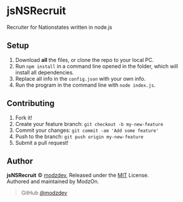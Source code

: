 # jsNSRecruit
Recruiter for Nationstates written in node.js

## Setup
1. Download **all** the files, or clone the repo to your local PC.
2. Run `npm install` in a command line opened in the folder, which will install all dependencies.
3. Replace all info in the `config.json` with your own info.
4. Run the program in the command line with `node index.js`.

## Contributing
1. Fork it!
2. Create your feature branch: `git checkout -b my-new-feature`
3. Commit your changes: `git commit -am 'Add some feature'`
4. Push to the branch: `git push origin my-new-feature`
5. Submit a pull request!

## Author
**jsNSRecruit** © [modzdev](https://github.com/modzdev), Released under the [MIT](https://github.com/modzdev/jsNSRecruit/blob/master/LICENSE) License.<br>
Authored and maintained by ModzOn.

> GitHub [@modzdev](https://github.com/modzdev)
